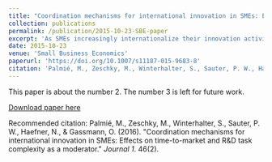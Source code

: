 ```yaml
---
title: "Coordination mechanisms for international innovation in SMEs: Effects on time-to-market and R&D task complexity as a moderator"
collection: publications
permalink: /publication/2015-10-23-SBE-paper
excerpt: 'As SMEs increasingly internationalize their innovation activities, our study strives to improve our understanding of the coordination mechanisms that SMEs can adopt to orchestrate these activities. Building on the evolutionary theory of organizations, we link three established coordination mechanisms (centralization, formalization, and socialization) to the time-to-market of SMEs’ product innovations. We also argue that the complexity of the internationalized R&D tasks moderates the relationship between the three coordination mechanisms and time-to-market. Survey data from 103 SMEs with international innovation activities broadly support our theoretical account. With respect to the main effects, our findings suggest that a high degree of centralization tends to prolong the time-to-market, whereas formalization tends to shorten it. The moderation results further indicate that centralization can become more beneficial when a firm internationalizes highly complex R&D tasks, while formalization tends to become less beneficial with increasing task complexity. Main and moderation effects with respect to socialization are inconclusive. We discuss the implications of these findings for the academic literature and management practice.'
date: 2015-10-23
venue: 'Small Business Economics'
paperurl: 'https://doi.org/10.1007/s11187-015-9683-8'
citation: 'Palmié, M., Zeschky, M., Winterhalter, S., Sauter, P. W., Haefner, N., & Gassmann, O. (2016). &quot;Coordination mechanisms for international innovation in SMEs: Effects on time-to-market and R&D task complexity as a moderator.&quot; <i>Small Business Economics</i>. 46(2).'
---
```

This paper is about the number 2. The number 3 is left for future work.

[Download paper here](https://www.alexandria.unisg.ch/244937/1/Palmie%20et%20al.%202015%20SBE.pdf)

Recommended citation: Palmié, M., Zeschky, M., Winterhalter, S., Sauter, P. W., Haefner, N., & Gassmann, O. (2016). "Coordination mechanisms for international innovation in SMEs: Effects on time-to-market and R&D task complexity as a moderator." <i>Journal 1</i>. 46(2).
